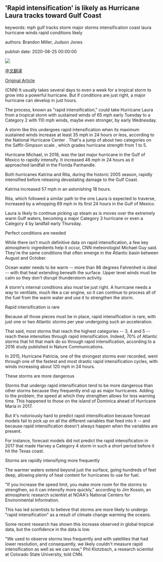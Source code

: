## 'Rapid intensification' is likely as Hurricane Laura tracks toward Gulf Coast

keywords: mph gulf tracks storm major storms intensification coast laura hurricane winds rapid conditions likely

authors: Brandon Miller, Judson Jones

publish date: 2020-08-25 00:00:00

![](https://cdn.cnn.com/cnnnext/dam/assets/200825090818-weather-forecast-hurricane-laura-winds-20200825-super-tease.jpg)

[中文翻译](%27Rapid%20intensification%27%20is%20likely%20as%20Hurricane%20Laura%20tracks%20toward%20Gulf%20Coast_zh.md)

[Original Article](https://edition.cnn.com/2020/08/25/weather/hurricane-laura-rapid-intensification/index.html)

(CNN) It usually takes several days to even a week for a tropical storm to grow into a powerful hurricane. But if conditions are just right, a major hurricane can develop in just hours.

The process, known as "rapid intensification," could take Hurricane Laura from a tropical storm with sustained winds of 65 mph early Tuesday to a Category 2 with 110 mph winds, maybe even stronger, by early Wednesday.

A storm like this undergoes rapid intensification when its maximum sustained winds increase at least 35 mph in 24 hours or less, according to the National Hurricane Center . That's a jump of about two categories on the Saffir-Simpson scale , which grades hurricane strength from 1 to 5.

Hurricane Michael, in 2018, was the last major hurricane in the Gulf of Mexico to rapidly intensify. It increased 46 mph in 24 hours as it approached landfall in the Florida Panhandle.

Both hurricanes Katrina and Rita, during the historic 2005 season, rapidly intensified before releasing devastating damage to the Gulf Coast.

Katrina increased 57 mph in an astonishing 18 hours.

Rita, which followed a similar path to the one Laura is expected to traverse, increased by a whopping 69 mph in its first 24 hours in the Gulf of Mexico.

Laura is likely to continue picking up steam as is moves over the extremely warm Gulf waters, becoming a major Category 3 hurricane or even a Category 4 by landfall early Thursday.

Perfect conditions are needed

While there isn't much definitive data on rapid intensification, a few key atmospheric ingredients help it occur, CNN meteorologist Michael Guy said. They're the same conditions that often emerge in the Atlantic basin between August and October.

Ocean water needs to be warm -- more than 86 degrees Fahrenheit is ideal -- with that heat extending beneath the surface. Upper level winds must be calm so they don't disrupt thunderstorm activity.

A storm's internal conditions also must be just right. A hurricane needs a way to ventilate, much like a car engine, so it can continue to process all of the fuel from the warm water and use it to strengthen the storm.

Rapid intensification is rare

Because all those pieces must be in place, rapid intensification is rare, with just one or two Atlantic storms per year undergoing such an acceleration.

That said, most storms that reach the highest categories -- 3, 4 and 5 -- reach these intensities through rapid intensification. Indeed, 70% of Atlantic storms that hit that mark do so through rapid intensification, according to a 2016 study published in Nature Communications.

In 2015, Hurricane Patricia, one of the strongest storms ever recorded, went through one of the fastest and most drastic rapid intensification cycles, with winds increasing about 120 mph in 24 hours.

These storms are more dangerous

Storms that undergo rapid intensification tend to be more dangerous than other storms because they frequently end up as major hurricanes. Adding to the problem, the speed at which they strengthen allows for less warning time. This happened to those on the island of Dominica ahead of Hurricane Maria in 2017.

But it's notoriously hard to predict rapid intensification because forecast models fail to pick up on all the different variables that feed into it -- and because rapid intensification doesn't always happen when the variables are present.

For instance, forecast models did not predict the rapid intensification in 2017 that made Harvey a Category 4 storm in such a short period before it hit the Texas coast.

Storms are rapidly intensifying more frequently

The warmer waters extend beyond just the surface, going hundreds of feet deep, allowing plenty of heat content for hurricanes to use for fuel.

"If you increase the speed limit, you make more room for the storms to strengthen, so it can intensify more quickly," according to Jim Kossin, an atmospheric research scientist at NOAA's National Centers for Environmental Information.

This has led scientists to believe that storms are more likely to undergo "rapid intensification" as a result of climate change warming the oceans.

Some recent research has shown this increase observed in global tropical data, but the confidence in the data is low.

"We used to observe storms less frequently and with satellites that had lower resolution, and consequently, we likely couldn't measure rapid intensification as well as we can now," Phil Klotzbach, a research scientist at Colorado State University, told CNN.